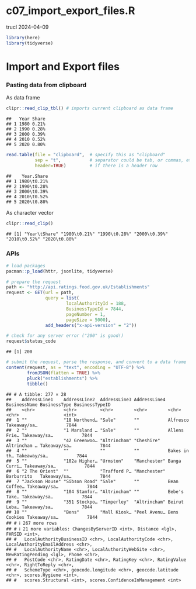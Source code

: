 c07_import_export_files.R
================
trucl
2024-04-09

``` r
library(here)
library(tidyverse)
```

# Import and Export files

### Pasting data from clipboard

As data frame

``` r
clipr::read_clip_tbl() # imports current clipboard as data frame
```

    ##   Year Share
    ## 1 1980 0.21%
    ## 2 1990 0.28%
    ## 3 2000 0.39%
    ## 4 2010 0.52%
    ## 5 2020 0.80%

``` r
read.table(file = "clipboard",  # specify this as "clipboard"
           sep = "t",           # separator could be tab, or commas, etc.
           header=TRUE)         # if there is a header row
```

    ##    Year.Share
    ## 1 1980\t0.21%
    ## 2 1990\t0.28%
    ## 3 2000\t0.39%
    ## 4 2010\t0.52%
    ## 5 2020\t0.80%

As character vector

``` r
clipr::read_clip()
```

    ## [1] "Year\tShare" "1980\t0.21%" "1990\t0.28%" "2000\t0.39%" "2010\t0.52%" "2020\t0.80%"

### APIs

``` r
# load packages
pacman::p_load(httr, jsonlite, tidyverse)

# prepare the request
path <- "http://api.ratings.food.gov.uk/Establishments"
request <- GET(url = path,
               query = list(
                       localAuthorityId = 188,
                       BusinessTypeId = 7844,
                       pageNumber = 1,
                       pageSize = 5000),
               add_headers("x-api-version" = "2"))

# check for any server error ("200" is good!)
request$status_code
```

    ## [1] 200

``` r
# submit the request, parse the response, and convert to a data frame
content(request, as = "text", encoding = "UTF-8") %>%
        fromJSON(flatten = TRUE) %>%
        pluck("establishments") %>%
        tibble()
```

    ## # A tibble: 277 × 28
    ##    AddressLine1    AddressLine2  AddressLine3 AddressLine4 BusinessName BusinessType BusinessTypeID
    ##    <chr>           <chr>         <chr>        <chr>        <chr>        <chr>                 <int>
    ##  1 ""              "18 Northend… "Sale"       ""           Alfresco     Takeaway/sa…           7844
    ##  2 ""              "1 Marsland … "Sale"       ""           Allens Frie… Takeaway/sa…           7844
    ##  3 ""              "42 Greenwoo… "Altrincham" "Cheshire"   Altrincham … Takeaway/sa…           7844
    ##  4 ""              ""            ""           ""           Bakes in th… Takeaway/sa…           7844
    ##  5 ""              "102a Higher… "Urmston"    "Manchester" Banga Curri… Takeaway/sa…           7844
    ##  6 "2 The Orient"  ""            "Trafford P… "Manchester" Barburrito   Takeaway/sa…           7844
    ##  7 "Jackson House" "Sibson Road" "Sale"       ""           Bean Coffee… Takeaway/sa…           7844
    ##  8 ""              "104 Stamfor… "Altrincham" ""           Bebe's Take… Takeaway/sa…           7844
    ##  9 ""              "351 Stockpo… "Timperley"  "Altrincham" Beirut Leba… Takeaway/sa…           7844
    ## 10 ""              "Bens"        "Mall Kiosk… "Peel Avenu… Bens Cookies Takeaway/sa…           7844
    ## # ℹ 267 more rows
    ## # ℹ 21 more variables: ChangesByServerID <int>, Distance <lgl>, FHRSID <int>,
    ## #   LocalAuthorityBusinessID <chr>, LocalAuthorityCode <chr>, LocalAuthorityEmailAddress <chr>,
    ## #   LocalAuthorityName <chr>, LocalAuthorityWebSite <chr>, NewRatingPending <lgl>, Phone <chr>,
    ## #   PostCode <chr>, RatingDate <chr>, RatingKey <chr>, RatingValue <chr>, RightToReply <chr>,
    ## #   SchemeType <chr>, geocode.longitude <chr>, geocode.latitude <chr>, scores.Hygiene <int>,
    ## #   scores.Structural <int>, scores.ConfidenceInManagement <int>
